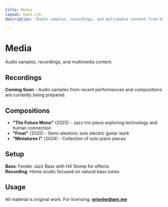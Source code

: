 ```yaml
---
title: Media
layout: base.njk
description: "Audio samples, recordings, and multimedia content from Orion Leidl Wilson's musical projects."

---
```


# Media

Audio samples, recordings, and multimedia content.

## Recordings

**Coming Soon** - Audio samples from recent performances and compositions are currently being prepared.

## Compositions

- **"The Future Mono"** (2025) - Jazz trio piece exploring technology and human connection
- **"Frost"** (2025) - Semi-aleotoric solo electric guitar work  
- **"Miniatures I"** (2024) - Collection of solo piano pieces

## Setup

**Bass**: Fender Jazz Bass with HX Stomp for effects  
**Recording**: Home studio focused on natural bass tones

## Usage

All material is original work. For licensing: **[orionlw@pm.me](mailto:orionlw@pm.me)**